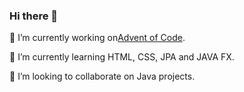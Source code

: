 ### Hi there 👋

🔭 I’m currently working on[Advent of Code](https://github.com/Mikadifo/Advent-of-Code-2020-Solutions).

🌱 I’m currently learning HTML, CSS, JPA and JAVA FX.

👯 I’m looking to collaborate on Java projects.

<!--
**Mikadifo/Mikadifo** is a ✨ _special_ ✨ repository because its `README.md` (this file) appears on your GitHub profile.

Here are some ideas to get you started:

- 🔭 I’m currently working on ...
- 🌱 I’m currently learning ...
- 👯 I’m looking to collaborate on ...
- 🤔 I’m looking for help with ...
- 💬 Ask me about ...
- 📫 How to reach me: ...
- 😄 Pronouns: ...
- ⚡ Fun fact: ...
-->
